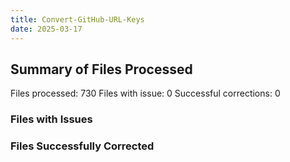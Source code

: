 ```yaml
---
title: Convert-GitHub-URL-Keys
date: 2025-03-17
---
```

## Summary of Files Processed
Files processed: 730
Files with issue: 0
Successful corrections: 0

### Files with Issues


### Files Successfully Corrected

